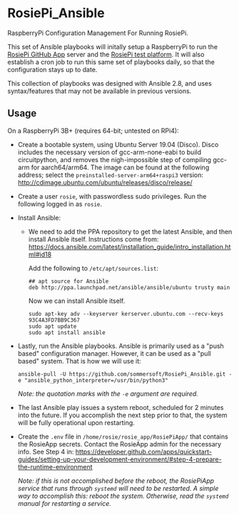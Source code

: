 RosiePi_Ansible
================
RaspberryPi Configuration Management For Running RosiePi.

This set of Ansible playbooks will initally setup a RaspberryPi to run
the [RosiePi GitHub App](https://github.com/sommersoft/RosiePiApp.git) server and the [RosiePi test platform](https://github.com/sommersoft/RosiePi). It will also
establish a cron job to run this same set of playbooks daily, so that the
configuration stays up to date.

This collection of playbooks was designed with Ansible 2.8, and uses syntax/features
that may not be available in previous versions.

Usage
-----
On a RaspberryPi 3B+ (requires 64-bit; untested on RPi4):
- Create a bootable system, using Ubuntu Server 19.04 (Disco). Disco includes
  the necessary version of gcc-arm-none-eabi to build circuitpython, and removes
  the nigh-impossible step of compiling gcc-arm for aarch64/arm64. The image
  can be found at the following address; select the ``preinstalled-server-arm64+raspi3``
  version:
  http://cdimage.ubuntu.com/ubuntu/releases/disco/release/

- Create a user `rosie`, with passwordless sudo privileges. Run the following
  logged in as `rosie`.

- Install Ansible:
  - We need to add the PPA repository to get the latest Ansible, and
    then install Ansible itself. Instructions come from:
    https://docs.ansible.com/latest/installation_guide/intro_installation.html#id18

    Add the following to `/etc/apt/sources.list`:
    ```shell
    ## apt source for Ansible
    deb http://ppa.launchpad.net/ansible/ansible/ubuntu trusty main
    ```

    Now we can install Ansible itself.
    ```shell
    sudo apt-key adv --keyserver kerserver.ubuntu.com --recv-keys 93C4A3FD7BB9C367
    sudo apt update
    sudo apt install ansible
    ```

- Lastly, run the Ansible playbooks. Ansible is primarily used as a "push based"
  configuration manager. However, it can be used as a "pull based" system.
  That is how we will use it:
  ```shell
  ansible-pull -U https://github.com/sommersoft/RosiePi_Ansible.git -e "ansible_python_interpreter=/usr/bin/python3"
  ```
  _Note: the quotation marks with the `-e` argument are required._

- The last Ansible play issues a system reboot, scheduled for 2 minutes into
  the future. If you accomplish the next step prior to that, the system will
  be fully operational upon restarting.

- Create the `.env` file in `/home/rosie/rosie_app/RosiePiApp/` that contains
  the RosieApp secrets. Contact the RosieApp admin for the necessary info. See
  Step 4 in:
  https://developer.github.com/apps/quickstart-guides/setting-up-your-development-environment/#step-4-prepare-the-runtime-environment

  _Note: if this is not accomplished before the reboot, the RosiePiApp service
         that runs through ``systemd`` will need to be restarted. A simple way
         to accomplish this: reboot the system. Otherwise, read the ``systemd``
         manual for restarting a service._
